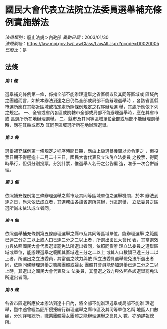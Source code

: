# 國民大會代表立法院立法委員選舉補充條例實施辦法

*法規類別*：廢止法規＞內政部
*異動日期*：2003/01/30  
*法規網址*：https://law.moj.gov.tw/LawClass/LawAll.aspx?pcode=D0020005
*已廢止*：是


## 法條
##### 第 1 條
選舉補充條例第一條，係指全部不能辦理選舉之省區縣市及其同等區域或
區域內之團體而言，如於本辦法到達之日仍為全部或局部不能辦理選舉時
，各該省區縣市選所應在其鄰近區域或指定處所照條例規定之程序辦理選
舉，其處所應依下列之規定。
一、全省或省內各區或院轄市全部或局部不能辦理選舉時，應在其省市或
    區選所所在地辦理選舉。
二、縣市及其同等區域單位全部或局部不能辦理選舉時，應在其縣或市及
    其同等區域選所所在地辦理選舉。


##### 第 2 條
選舉補充條例第一條規定之程序時間日期，應由上級選舉機關以命令定之
，但投票日期不得遲逾十二月二十三日，國民大會代表及立法院立法委員
之投票，得同時舉行，但須分別投票，分別計票，惟選舉人名冊之公告編
造，准予一次合併辦理。

##### 第 3 條
依照補充條例第三條辦理選舉之縣市及其同等區域單位之選舉機關，於本
辦法到達之日，尚未依法成立者，其選務由各該省選所兼辦，分區選舉，
立法委員之區選所尚未依法成立者同。

##### 第 4 條
依照選舉補充條例第五條辦理選舉之縣市及其同等區域單位，能辦理選舉
之範圍已達三分之二以上或人口已達三分之二以上者，所選出國民大會代
表，其當選效力與依照國民大會代表選舉罷免法所選出者同，依照同條辦
理立法委員之選舉區域或單位，能辦理選舉之範圍其區域達三分之二以上
或其人口數額已達三分二以上者，所選出之立法委員，其當選之效力與依
照立法委員選舉罷免法所選出者同，依照同條辦理選舉之職業團體或婦女
團體其會員能參加選舉已達三分之二以上時，其選出之國民大會代表及立
法委員，其當選之效力與依照各該選舉罷免法所選出者同。

##### 第 5 條
各省市區選所應於本辦法到達十日內，將全部不能辦理選舉或局部不能辦
理選舉，暨中途曾經為匪所侵擾續行辦理選舉之縣市區及其同等單位名稱
地區人口數額，分別詳報總所，職業團體婦女團體之能辦理選舉之會員人
數，亦須詳報總所。


